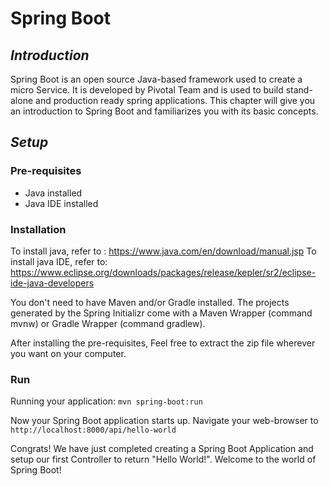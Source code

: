 # Spring Boot


## _Introduction_
Spring Boot is an open source Java-based framework used to create a micro Service. It is developed by Pivotal Team and is used to build stand-alone and production ready spring applications. This chapter will give you an introduction to Spring Boot and familiarizes you with its basic concepts.


## _Setup_

### Pre-requisites
- Java installed
- Java IDE installed

### Installation

To install java, refer to : https://www.java.com/en/download/manual.jsp
To install java IDE, refer to: https://www.eclipse.org/downloads/packages/release/kepler/sr2/eclipse-ide-java-developers

You don't need to have Maven and/or Gradle installed. The projects generated by the Spring Initializr come with a Maven Wrapper (command mvnw) or Gradle Wrapper (command gradlew).

After installing the pre-requisites, Feel free to extract the zip file wherever you want on your computer.

### Run
Running your application: ```mvn spring-boot:run```

Now your Spring Boot application starts up. Navigate your web-browser to ```http://localhost:8000/api/hello-world```

Congrats! We have just completed creating a Spring Boot Application and setup our first Controller to return "Hello World!". Welcome to the world of Spring Boot!
